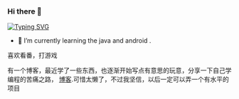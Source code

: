 ### Hi there 👋
[![Typing SVG](https://readme-typing-svg.demolab.com?font=Fira+Code&pause=1000&width=435&lines=Hello+I+am+lb)](https://git.io/typing-svg)   

- 🌱 I’m currently learning the java and android .

喜欢看番，打游戏

有一个博客，最近学了一些东西，也逐渐开始写点有意思的玩意，分享一下自己学编程的苦痛之路， [博客](https://www.cnblogs.com/erisu).可惜太懒了，不过我坚信，以后一定可以弄一个有水平的项目



